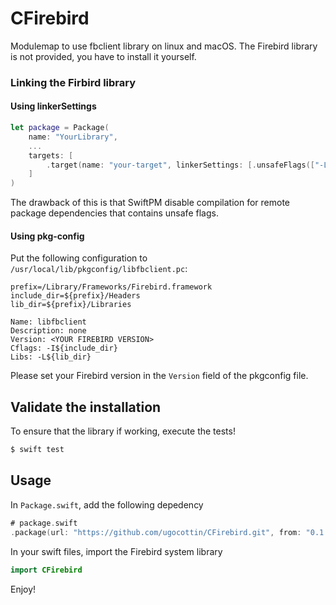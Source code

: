 # CFirebird

Modulemap to use fbclient library on linux and macOS.
The Firebird library is not provided, you have to install it yourself.

### Linking the Firbird library

#### Using linkerSettings

```swift
let package = Package(
	name: "YourLibrary",
	...
	targets: [
		.target(name: "your-target", linkerSettings: [.unsafeFlags(["-L/usr/local/lib"])])
	]
)
```
The drawback of this is that SwiftPM disable compilation for remote package dependencies that contains unsafe flags.

#### Using pkg-config

Put the following configuration to `/usr/local/lib/pkgconfig/libfbclient.pc`:

```pc
prefix=/Library/Frameworks/Firebird.framework
include_dir=${prefix}/Headers
lib_dir=${prefix}/Libraries

Name: libfbclient
Description: none
Version: <YOUR FIREBIRD VERSION>
Cflags: -I${include_dir}
Libs: -L${lib_dir}
```

Please set your Firebird version in the `Version` field of the pkgconfig file.

## Validate the installation

To ensure that the library if working, execute the tests!

```bash
$ swift test
```

## Usage

In `Package.swift`, add the following depedency

```swift
# package.swift
.package(url: "https://github.com/ugocottin/CFirebird.git", from: "0.1.0")
```

In your swift files, import the Firebird system library

```swift
import CFirebird
```

Enjoy!

